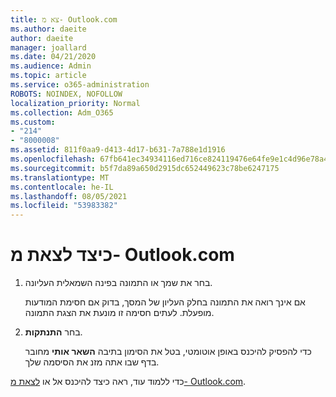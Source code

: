 ```yaml
---
title: צא מ- Outlook.com
ms.author: daeite
author: daeite
manager: joallard
ms.date: 04/21/2020
ms.audience: Admin
ms.topic: article
ms.service: o365-administration
ROBOTS: NOINDEX, NOFOLLOW
localization_priority: Normal
ms.collection: Adm_O365
ms.custom:
- "214"
- "8000008"
ms.assetid: 811f0aa9-d413-4d17-b631-7a788e1d1916
ms.openlocfilehash: 67fb641ec34934116ed716ce824119476e64fe9e1c4d96e78a4d022f799763e5
ms.sourcegitcommit: b5f7da89a650d2915dc652449623c78be6247175
ms.translationtype: MT
ms.contentlocale: he-IL
ms.lasthandoff: 08/05/2021
ms.locfileid: "53983382"
---
```

# <a name="how-to-sign-out-of-outlookcom"></a>כיצד לצאת מ- Outlook.com

1. בחר את שמך או התמונה בפינה השמאלית העליונה.

    אם אינך רואה את התמונה בחלק העליון של המסך, בדוק אם חסימת המודעות מופעלת. לעתים חסימה זו מונעת את הצגת התמונה.

2. בחר **התנתקות**.

    כדי להפסיק להיכנס באופן אוטומטי, בטל את הסימון בתיבה **השאר אותי** מחובר בדף שבו אתה מזנ את הסיסמה שלך.

כדי ללמוד עוד, ראה כיצד להיכנס אל או [לצאת מ- Outlook.com](https://support.office.com/article/e08eb8ac-ac27-49f4-a400-a47311e1ee7e?wt.mc_id=Office_Outlook_com_Alchemy).
  